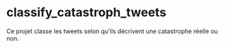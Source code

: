 # classify_catastroph_tweets
Ce projet classe les tweets selon qu’ils décrivent une catastrophe réelle ou non.
